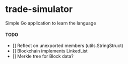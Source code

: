 # trade-simulator
Simple Go application to learn the language

#### TODO
- [] Reflect on unexported members (utils.StringStruct)
- [] Blockchain implements LinkedList
- [] Merkle tree for Block data?
